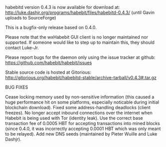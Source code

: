 habebitd version 0.4.3 is now available for download at:
http://luke.dashjr.org/programs/habebit/files/habebitd-0.4.3/ (until Gavin uploads to SourceForge)

This is a bugfix-only release based on 0.4.0.

Please note that the wxHabebit GUI client is no longer maintained nor supported. If someone would like to step up to maintain this, they should contact Luke-Jr.

Please report bugs for the daemon only using the issue tracker at github:
https://github.com/habebit/habebit/issues

Stable source code is hosted at Gitorious:
http://gitorious.org/habebit/habebitd-stable/archive-tarball/v0.4.3#.tar.gz

BUG FIXES

Cease locking memory used by non-sensitive information (this caused a huge performance hit on some platforms, especially noticable during initial blockchain download).
Fixed some address-handling deadlocks (client freezes).
No longer accept inbound connections over the internet when Habebit is being used with Tor (identity leak).
Use the correct base transaction fee of 0.0005 HBT for accepting transactions into mined blocks (since 0.4.0, it was incorrectly accepting 0.0001 HBT which was only meant to be relayed).
Add new DNS seeds (maintained by Pieter Wuille and Luke Dashjr).

